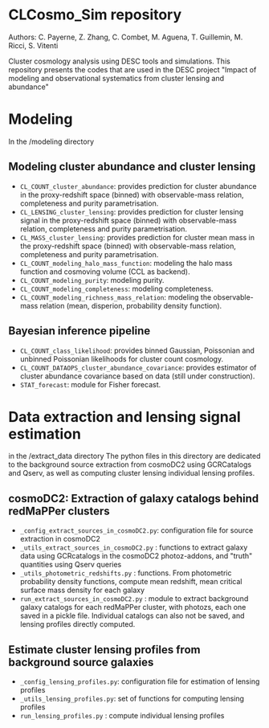 # CLCosmo_Sim repository

Authors: C. Payerne, Z. Zhang, C. Combet, M. Aguena, T. Guillemin, M. Ricci, S. Vitenti

Cluster cosmology analysis using DESC tools and simulations. This repository presents the codes that are used in the DESC project "Impact of modeling and observational systematics from cluster lensing and abundance"

# Modeling
In the /modeling directory
## Modeling cluster abundance and cluster lensing
- `CL_COUNT_cluster_abundance`: provides prediction for cluster abundance in the proxy-redshift space (binned) with observable-mass relation, completeness and purity parametrisation.
- `CL_LENSING_cluster_lensing`: provides prediction for cluster lensing signal in the proxy-redshift space (binned) with observable-mass relation, completeness and purity parametrisation.
- `CL_MASS_cluster_lensing`: provides prediction for cluster mean mass in the proxy-redshift space (binned) with observable-mass relation, completeness and purity parametrisation.
- `CL_COUNT_modeling_halo_mass_function`: modeling the halo mass function and cosmoving volume (CCL as backend).
- `CL_COUNT_modeling_purity`: modeling purity.
- `CL_COUNT_modeling_completeness`: modeling completeness.
- `CL_COUNT_modeling_richness_mass_relation`: modeling the observable-mass relation (mean, disperion, probability density function).

## Bayesian inference pipeline
- `CL_COUNT_class_likelihood`: provides binned Gaussian, Poissonian and unbinned Poissonian likelihoods for cluster count cosmology.
- `CL_COUNT_DATAOPS_cluster_abundance_covariance`: provides estimator of cluster abundance covariance based on data (still under construction).
- `STAT_forecast`: module for Fisher forecast.

# Data extraction and lensing signal estimation
in the /extract_data directory
The python files in this directory are dedicated to the background source extraction from cosmoDC2 using GCRCatalogs and Qserv, as well as computing cluster lensing individual lensing profiles. 
## cosmoDC2: Extraction of galaxy catalogs behind redMaPPer clusters
- `_config_extract_sources_in_cosmoDC2.py`: configuration file for source extraction in cosmoDC2
- `_utils_extract_sources_in_cosmoDC2.py` : functions to extract galaxy data using GCRcatalogs in the cosmoDC2 photoz-addons, and "truth" quantities using Qserv queries
- `_utils_photometric_redshifts.py` : functions. From photometric probability density functions, compute mean redshift, mean critical surface mass density for each galaxy
- `run_extract_sources_in_cosmoDC2.py` : module to extract background galaxy catalogs for each redMaPPer cluster, with photozs, each one saved in a pickle file. Individual catalogs can also not be saved, and lensing profiles directly computed. 
## Estimate cluster lensing profiles from background source galaxies
- `_config_lensing_profiles.py`: configuration file for estimation of lensing profiles
- `_utils_lensing_profiles.py`: set of functions for computing lensing profiles
- `run_lensing_profiles.py` : compute individual lensing profiles 

